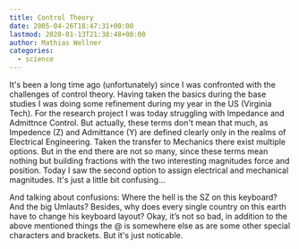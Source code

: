 ```yaml
---
title: Control Theory
date: 2005-04-26T18:47:31+00:00
lastmod: 2020-01-13T21:38:48+00:00
author: Mathias Wellner
categories:
  - science
---
```

It's been a long time ago (unfortunately) since I was confronted with the challenges of control theory. Having taken the basics during the base studies I was doing some refinement during my year in the US (Virginia Tech). For the research project I was today struggling with Impedance and Admittnce Control. But actually, these terms don't mean that much, as Impedence (Z) and Admittance (Y) are defined clearly only in the realms of Electrical Engineering. Taken the transfer to Mechanics there exist multiple options. But in the end there are not so many, since these terms mean nothing but building fractions with the two interesting magnitudes force and position. Today I saw the second option to assign electrical and mechanical magnitudes. It's just a little bit confusing...

And talking about confusions: Where the hell is the SZ on this keyboard? And the big Umlauts? Besides, why does every single country on this earth have to change his keyboard layout? Okay, it&#8217;s not so bad, in addition to the above mentioned things the @ is somewhere else as are some other special characters and brackets. But it's just noticable.
